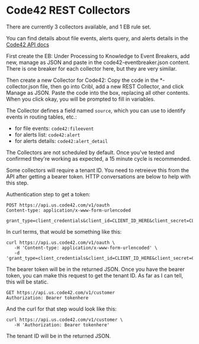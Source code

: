 # Code42 REST Collectors

There are currently 3 collectors available, and 1 EB rule set.

You can find details about file events, alerts query, and alerts details in the [Code42 API docs](https://developer.code42.com/api/)

First create the EB: Under Processing to Knowledge to Event Breakers, add new, manage as JSON and paste in the code42-eventbreaker.json content. There is one breaker for each collector here, but they are very similar.

Then create a new Collector for Code42: Copy the code in the *-collector.json file, then go into Cribl, add a new REST Collector, and click Manage as JSON. Paste the code into the box, replacing all other contents. When you click okay, you will be prompted to fill in variables.


The Collector defines a field named `source`, which you can use to identify events in routing tables, etc.:
* for file events: `code42:fileevent`
* for alerts list: `code42:alert`
* for alerts details: `code42:alert_detail`

The Collectors are not scheduled by default. Once you've tested and confirmed they're working as expected, a 15 minute cycle is recommended.

Some collectors will require a tenant ID. You need to retreieve this from the API after getting a bearer token. HTTP conversations are below to help with this step.

Authentication step to get a token:

```
POST https://api.us.code42.com/v1/oauth
Content-type: application/x-www-form-urlencoded

grant_type=client_credentials&client_id=CLIENT_ID_HERE&client_secret=CLIENT_SECRET_HERE
```

In curl terms, that would be something like this:
```
curl https://api.us.code42.com/v1/oauth \
   -H 'Content-type: application/x-www-form-urlencoded' \
   -d 'grant_type=client_credentials&client_id=CLIENT_ID_HERE&client_secret=CLIENT_SECRET_HERE'
```

The bearer token will be in the returned JSON. Once you have the bearer token, you can make this request to get the tenant ID. As far as I can tell, this will be static.

```
GET https://api.us.code42.com/v1/customer
Authorization: Bearer tokenhere
```

And the curl for that step would look like this:

```
curl https://api.us.code42.com/v1/customer \
   -H 'Authorization: Bearer tokenhere'
```

The tenant ID will be in the returned JSON.
